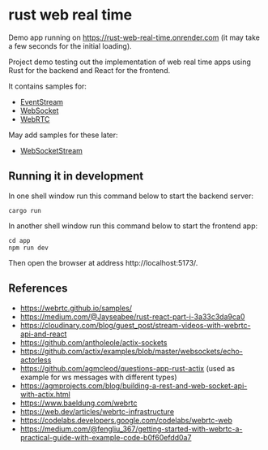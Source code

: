 # rust web real time

Demo app running on https://rust-web-real-time.onrender.com (it may take a few seconds for the initial loading).

Project demo testing out the implementation of web real time apps using Rust for the backend and React for the frontend.

It contains samples for:

- [EventStream](https://developer.mozilla.org/en-US/docs/Web/API/EventSource)
- [WebSocket](https://developer.mozilla.org/en-US/docs/Web/API/WebSocket)
- [WebRTC](https://webrtc.org/)

May add samples for these later:

- [WebSocketStream](https://developer.mozilla.org/en-US/docs/Web/API/WebSocketStream)

## Running it in development

In one shell window run this command below to start the backend server:

```
cargo run
```

In another shell window run this command below to start the frontend app:

```
cd app
npm run dev
```

Then open the browser at address http://localhost:5173/.

## References

- https://webrtc.github.io/samples/
- https://medium.com/@Jayseabee/rust-react-part-i-3a33c3da9ca0
- https://cloudinary.com/blog/guest_post/stream-videos-with-webrtc-api-and-react
- https://github.com/antholeole/actix-sockets
- https://github.com/actix/examples/blob/master/websockets/echo-actorless
- https://github.com/agmcleod/questions-app-rust-actix (used as example for ws messages with different types)
- https://agmprojects.com/blog/building-a-rest-and-web-socket-api-with-actix.html
- https://www.baeldung.com/webrtc
- https://web.dev/articles/webrtc-infrastructure
- https://codelabs.developers.google.com/codelabs/webrtc-web
- https://medium.com/@fengliu_367/getting-started-with-webrtc-a-practical-guide-with-example-code-b0f60efdd0a7
